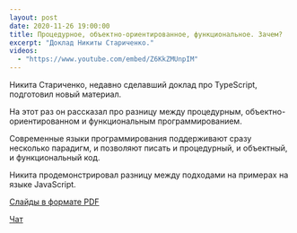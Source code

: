 ```yaml
---
layout: post
date: 2020-11-26 19:00:00
title: Процедурное, объектно-ориентированное, функциональное. Зачем?
excerpt: "Доклад Никиты Стариченко."
videos:
  - "https://www.youtube.com/embed/Z6KkZMUnpIM"
---
```


Никита Стариченко, недавно сделавший доклад про TypeScript, подготовил новый материал.

На этот раз он рассказал про разницу между процедурным, объектно-ориентированном и функциональным программированием.

Современные языки программирования поддерживают сразу несколько парадигм, и позволяют писать и процедурный, и объектный, и функциональный код.

Никита продемонстрировал разницу между подходами на примерах на языке JavaScript.

[Слайды в формате PDF](https://github.com/progmsk/progmsk.github.io/files/14817240/procedural-object-oriented-functional.pdf)

[Чат](https://github.com/progmsk/progmsk.github.io/files/14817239/procedural-object-oriented-functional.txt)
